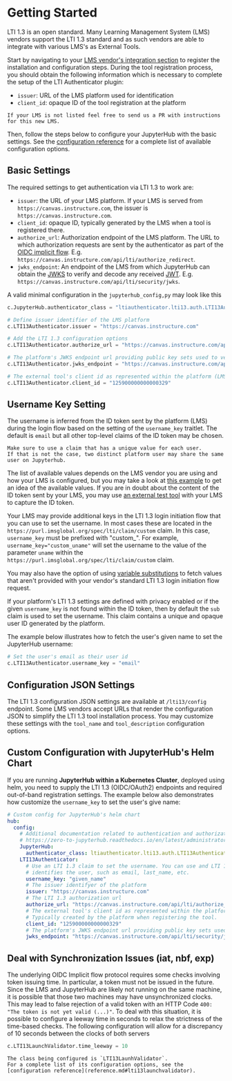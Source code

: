 # Getting Started

LTI 1.3 is an open standard.
Many Learning Management System (LMS) vendors support the LTI 1.3 standard and as such vendors are able to integrate with various LMS's as External Tools.

Start by navigating to your [LMS vendor's integration section](lms-integration.md) to register the installation and configuration steps.
During the tool registration process, you should obtain the following information which is necessary to complete the setup of the LTI Authenticator plugin:

- `issuer`: URL of the LMS platform used for identification
- `client_id`: opaque ID of the tool registration at the platform

```{note}
If your LMS is not listed feel free to send us a PR with instructions for this new LMS.
```

Then, follow the steps below to configure your JupyterHub with the basic settings.
See the [configuration reference](reference) for a complete list of available configuration options.

## Basic Settings

The required settings to get authentication via LTI 1.3 to work are:

- `issuer`: the URL of your LMS platform. If your LMS is served from `https://canvas.instructure.com`, the issuer is `https://canvas.instructure.com`.
- `client_id`: opaque ID, typically generated by the LMS when a tool is registered there.
- `authorize_url`: Authorization endpoint of the LMS platform. The URL to which authorization requests are sent by the authenticator as part of the [OIDC implicit flow](https://auth0.com/docs/get-started/authentication-and-authorization-flow/implicit-flow-with-form-post).
  E.g. `https://canvas.instructure.com/api/lti/authorize_redirect`.
- `jwks_endpoint`: An endpoint of the LMS from which JupyterHub can obtain the [JWKS](https://auth0.com/docs/secure/tokens/json-web-tokens/json-web-key-sets) to verify and decode any received [JWT](https://auth0.com/docs/secure/tokens/json-web-tokens).
  E.g. `https://canvas.instructure.com/api/lti/security/jwks`.

A valid minimal configuration in the `jupyterhub_config,py` may look like this

```python
c.JupyterHub.authenticator_class = "ltiauthenticator.lti13.auth.LTI13Authenticator"

# Define issuer identifier of the LMS platform
c.LTI13Authenticator.issuer = "https://canvas.instructure.com"

# Add the LTI 1.3 configuration options
c.LTI13Authenticator.authorize_url = "https://canvas.instructure.com/api/lti/authorize_redirect"

# The platform's JWKS endpoint url providing public key sets used to verify the ID token
c.LTI13Authenticator.jwks_endpoint = "https://canvas.instructure.com/api/lti/security/jwks"

# The external tool's client id as represented within the platform (LMS)
c.LTI13Authenticator.client_id = "125900000000000329"
```

## Username Key Setting

The username is inferred from the ID token sent by the platform (LMS) during the login flow based on the setting of the `username_key` traitlet.
The default is `email` but all other top-level claims of the ID token may be chosen.

```{danger}
Make sure to use a claim that has a unique value for each user.
If that is not the case, two distinct platform user may share the same user on Jupyterhub.
```

The list of available values depends on the LMS vendor you are using and how your LMS is configured, but you may take a look at [this example](http://www.imsglobal.org/spec/lti/v1p3/#examplelinkrequest) to get an idea of the available values.
If you are in doubt about the content of the ID token sent by your LMS, you may use [an external test tool](https://saltire.lti.app/tool) with your LMS to capture the ID token.

Your LMS may provide additional keys in the LTI 1.3 login initiation flow that you can use to set the username.
In most cases these are located in the `https://purl.imsglobal.org/spec/lti/claim/custom` claim.
In this case, `username_key` must be prefixed with "custom\_".
For example, `username_key="custom_uname"` will set the username to the value of the parameter `uname` within the `https://purl.imsglobal.org/spec/lti/claim/custom` claim.

You may also have the option of using [variable substitutions](http://www.imsglobal.org/spec/lti/v1p3/#customproperty) to fetch values that aren't provided with your vendor's standard LTI 1.3 login initiation flow request.

If your platform's LTI 1.3 settings are defined with privacy enabled or if the given `username_key` is not found within the ID token, then by default the `sub` claim is used to set the username.
This claim contains a unique and opaque user ID generated by the platform.

The example below illustrates how to fetch the user's given name to set the JupyterHub username:

```python
# Set the user's email as their user id
c.LTI13Authenticator.username_key = "email"
```

## Configuration JSON Settings

The LTI 1.3 configuration JSON settings are available at `/lti13/config` endpoint.
Some LMS vendors accept URLs that render the configuration JSON to simplify the LTI 1.3 tool installation process.
You may customize these settings with the `tool_name` and `tool_description` configuration options.

## Custom Configuration with JupyterHub's Helm Chart

If you are running **JupyterHub within a Kubernetes Cluster**, deployed using helm, you need to supply the LTI 1.3 (OIDC/OAuth2) endpoints and required out-of-band registration settings. The example below also demonstrates how customize the `username_key` to set the user's give name:

```yaml
# Custom config for JupyterHub's helm chart
hub:
  config:
    # Additional documentation related to authentication and authorization available at
    # https://zero-to-jupyterhub.readthedocs.io/en/latest/administrator/authentication.html
    JupyterHub:
      authenticator_class: ltiauthenticator.lti13.auth.LTI13Authenticator
    LTI13Authenticator:
      # Use an LTI 1.3 claim to set the username. You can use and LTI 1.3 claim that
      # identifies the user, such as email, last_name, etc.
      username_key: "given_name"
      # The issuer identifyer of the platform
      issuer: "https://canvas.instructure.com"
      # The LTI 1.3 authorization url
      authorize_url: "https://canvas.instructure.com/api/lti/authorize_redirect"
      # The external tool's client id as represented within the platform (LMS)
      # Typically created by the platform when registering the tool.
      client_id: "125900000000000329"
      # The platform's JWKS endpoint url providing public key sets used to verify the ID token
      jwks_endpoint: "https://canvas.instructure.com/api/lti/security/jwks"
```

## Deal with Synchronization Issues (iat, nbf, exp)

The underlying OIDC Implicit flow protocol requires some checks involving token issuing time.
In particular, a token must not be issued in the future.
Since the LMS and JupyterHub are likely not running on the same machine, it is possible that those two machines may have unsynchronized clocks.
This may lead to false rejection of a valid token with an HTTP Code `400: "The token is not yet valid (...)"`.
To deal with this situation, it is possible to configure a leeway time in seconds to relax the strictness of the time-based checks.
The following configuration will allow for a discrepancy of 10 seconds between the clocks of both servers

```python
c.LTI13LaunchValidator.time_leeway = 10
```

```{note}
The class being configured is `LTI13LaunhValidator`.
For a complete list of its configuration options, see the [configuration reference](reference.md#lti13launchvalidator).
```
